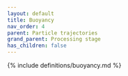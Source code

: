```yaml
---
layout: default
title: Buoyancy
nav_order: 4
parent: Particle trajectories
grand_parent: Processing stage
has_children: false
---
```

{% include definitions/buoyancy.md %}